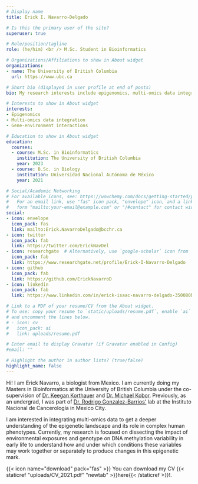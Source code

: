 ```yaml
---
# Display name
title: Erick I. Navarro-Delgado

# Is this the primary user of the site?
superuser: true

# Role/position/tagline
role: (he/him) <br /> M.Sc. Student in Bioinformatics 

# Organizations/Affiliations to show in About widget
organizations:
- name: The University of British Columbia
  url: https://www.ubc.ca

# Short bio (displayed in user profile at end of posts)
bio: My research interests include epigenomics, multi-omics data integration and gene-environment interactions. 

# Interests to show in About widget
interests:
- Epigenomics
- Multi-omics data integration
- Gene-environment interactions

# Education to show in About widget
education:
  courses:
  - course: M.Sc. in Bioinformatics
    institution: The University of British Columbia
    year: 2023
  - course: B.Sc. in Biology
    institution: Universidad Nacional Autónoma de México
    year: 2021

# Social/Academic Networking
# For available icons, see: https://wowchemy.com/docs/getting-started/page-builder/#icons
#   For an email link, use "fas" icon pack, "envelope" icon, and a link in the
#   form "mailto:your-email@example.com" or "/#contact" for contact widget.
social:
- icon: envelope
  icon_pack: fas
  link: mailto:Erick.NavarroDelgado@bcchr.ca
- icon: twitter
  icon_pack: fab
  link: https://twitter.com/ErickNavDel
- icon: researchgate  # Alternatively, use `google-scholar` icon from `ai` icon pack
  icon_pack: fab
  link: https://www.researchgate.net/profile/Erick-I-Navarro-Delgado
- icon: github
  icon_pack: fab
  link: https://github.com/ErickNavarroD
- icon: linkedin
  icon_pack: fab
  link: https://www.linkedin.com/in/erick-isaac-navarro-delgado-350080b4/

# Link to a PDF of your resume/CV from the About widget.
# To use: copy your resume to `static/uploads/resume.pdf`, enable `ai` icons in `params.toml`,
# and uncomment the lines below.
# - icon: cv
#   icon_pack: ai
#   link: uploads/resume.pdf

# Enter email to display Gravatar (if Gravatar enabled in Config)
#email: ""

# Highlight the author in author lists? (true/false)
highlight_name: false
---
```


Hi! I am Erick Navarro, a biologist from Mexico. I am currently doing my Masters in Bioinformatics at the University of British Columbia under the co-supervision of [Dr. Keegan Korthauer](https://kkorthauer.org) and [Dr. Michael Kobor](https://www.bcchr.ca/kobor-lab). Previously, as an undergrad, I was part of [Dr. Rodrigo Gonzalez-Barrios'](https://www.researchgate.net/profile/Rodrigo-Gonzalez-Barrios) lab at the Instituto Nacional de Cancerología in Mexico City. 

I am interested in integrating multi-omics data to get a deeper understanding of the epigenetic landscape and its role in complex human phenotypes. Currently, my research is focused on dissecting the impact of environmental exposures and genotype on DNA methylation variability in early life to understand how and under which conditions these variables may work together or separately to produce changes in this epigenetic mark.

{{< icon name="download" pack="fas" >}} You can download my CV {{< staticref "uploads/CV_2021.pdf" "newtab" >}}here{{< /staticref >}}!.
